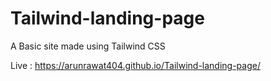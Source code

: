 # Tailwind-landing-page
A Basic site made using Tailwind CSS


Live : https://arunrawat404.github.io/Tailwind-landing-page/
